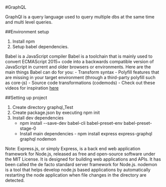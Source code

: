 #GraphQL

GraphQl is a query language used to query multiple dbs at the same time and multi level queries.

##Environment setup
1. Install npm
2. Setup babel dependencies.

Babel is a JavaScript compiler
Babel is a toolchain that is mainly used to convert ECMAScript 2015+ code into a backwards compatible version of JavaScript in current and older browsers or environments. Here are the main things Babel can do for you:
    - Transform syntax
    - Polyfill features that are missing in your target environment (through a third-party polyfill such as core-js)
    - Source code transformations (codemods)
    - Check out these videos for inspiration [here](https://babeljs.io/videos.html)

##Setting up project

1. Create directory graphql_Test
2. Create package.json by executing npm init
3. Install dev dependencies
    - npm install --save-dev babel-cli babel-preset-env babel-preset-stage-0
    - Install main dependencies - npm install express express-graphql graphql nodemon
    
Note: Express.js, or simply Express, is a back end web application framework for Node.js, released as free and open-source software under the MIT License. It is designed for building web applications and APIs. It has been called the de facto standard server framework for Node.js.
nodemon is a tool that helps develop node.js based applications by automatically restarting the node application when file changes in the directory are detected.
